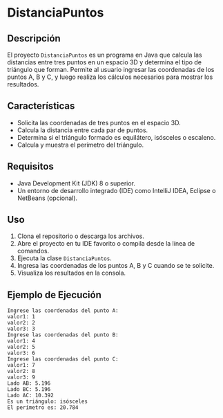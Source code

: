 # DistanciaPuntos

## Descripción
El proyecto `DistanciaPuntos` es un programa en Java que calcula las distancias entre tres puntos en un espacio 3D y determina el tipo de triángulo que forman. Permite al usuario ingresar las coordenadas de los puntos A, B y C, y luego realiza los cálculos necesarios para mostrar los resultados.

## Características
- Solicita las coordenadas de tres puntos en el espacio 3D.
- Calcula la distancia entre cada par de puntos.
- Determina si el triángulo formado es equilátero, isósceles o escaleno.
- Calcula y muestra el perímetro del triángulo.

## Requisitos
- Java Development Kit (JDK) 8 o superior.
- Un entorno de desarrollo integrado (IDE) como IntelliJ IDEA, Eclipse o NetBeans (opcional).

## Uso
1. Clona el repositorio o descarga los archivos.
2. Abre el proyecto en tu IDE favorito o compila desde la línea de comandos.
3. Ejecuta la clase `DistanciaPuntos`.
4. Ingresa las coordenadas de los puntos A, B y C cuando se te solicite.
5. Visualiza los resultados en la consola.

## Ejemplo de Ejecución
```plaintext
Ingrese las coordenadas del punto A:
valor1: 1
valor2: 2
valor3: 3
Ingrese las coordenadas del punto B:
valor1: 4
valor2: 5
valor3: 6
Ingrese las coordenadas del punto C:
valor1: 7
valor2: 8
valor3: 9
Lado AB: 5.196
Lado BC: 5.196
Lado AC: 10.392
Es un triángulo: isósceles
El perímetro es: 20.784
```

